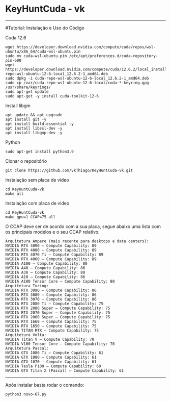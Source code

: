 # KeyHuntCuda - vk

--------------------------------------------------------------------------------------------------------------------




#Tutorial: Instalação e Uso do Código

Cuda 12.6
````
wget https://developer.download.nvidia.com/compute/cuda/repos/wsl-ubuntu/x86_64/cuda-wsl-ubuntu.pin
sudo mv cuda-wsl-ubuntu.pin /etc/apt/preferences.d/cuda-repository-pin-600
wget https://developer.download.nvidia.com/compute/cuda/12.6.2/local_installers/cuda-repo-wsl-ubuntu-12-6-local_12.6.2-1_amd64.deb
sudo dpkg -i cuda-repo-wsl-ubuntu-12-6-local_12.6.2-1_amd64.deb
sudo cp /var/cuda-repo-wsl-ubuntu-12-6-local/cuda-*-keyring.gpg /usr/share/keyrings/
sudo apt-get update
sudo apt-get -y install cuda-toolkit-12-6

````
Install libgm
````
apt update && apt upgrade
apt install git -y
apt install build-essential -y
apt install libssl-dev -y
apt install libgmp-dev -y
````
Python 
````
sudo apt-get install python3.9
````
Clonar o repositório
````
git clone https://github.com/vkThiago/KeyHuntCuda-vk.git
````
Instalação sem placa de video
````
cd KeyHuntCuda-vk
make all
````
Instalação com placa de video
````
cd KeyHuntCuda-vk
make gpu=1 CCAP=75 all
````

O CCAP deve ser de acordo com a sua placa, segue abaixo uma lista com os principais modelos e o seu CCAP relativo.
````
Arquitetura Ampere (mais recente para desktops e data centers):
NVIDIA RTX 4090 – Compute Capability: 89
NVIDIA RTX 4080 – Compute Capability: 89
NVIDIA RTX 4070 Ti – Compute Capability: 89
NVIDIA RTX 4060 – Compute Capability: 89
NVIDIA A100 – Compute Capability: 80
NVIDIA A40 – Compute Capability: 86
NVIDIA A30 – Compute Capability: 80
NVIDIA A10 – Compute Capability: 86
NVIDIA A100 Tensor Core – Compute Capability: 80
Arquitetura Turing:
NVIDIA RTX 3090 – Compute Capability: 86
NVIDIA RTX 3080 – Compute Capability: 86
NVIDIA RTX 3070 – Compute Capability: 86
NVIDIA RTX 2080 Ti – Compute Capability: 75
NVIDIA RTX 2080 Super – Compute Capability: 75
NVIDIA RTX 2070 Super – Compute Capability: 75
NVIDIA RTX 2060 Super – Compute Capability: 75
NVIDIA RTX 1660 – Compute Capability: 75
NVIDIA RTX 1650 – Compute Capability: 75
NVIDIA TITAN RTX – Compute Capability: 75
Arquitetura Volta:
NVIDIA Titan V – Compute Capability: 70
NVIDIA V100 Tensor Core – Compute Capability: 70
Arquitetura Pascal:
NVIDIA GTX 1080 Ti – Compute Capability: 61
NVIDIA GTX 1080 – Compute Capability: 61
NVIDIA GTX 1070 – Compute Capability: 61
NVIDIA Tesla P100 – Compute Capability: 60
NVIDIA GTX Titan X (Pascal) – Compute Capability: 61
````

----------------------------------------------------------------------------------------------------------------------------------

Após instalar basta rodar o comando:

````
python3 novo-67.py
````
